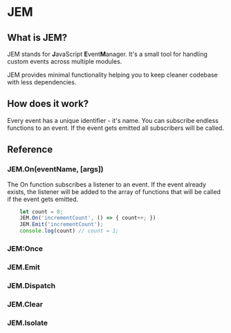 # JEM

## What is JEM?
JEM stands for **J**avaScript **E**vent**M**anager. It's a small tool for handling custom events across multiple modules.

JEM provides minimal functionality helping you to keep  cleaner codebase with less dependencies.

## How does it work?
Every event has a unique identifier - it's name. You can subscribe endless functions to an event. If the event gets emitted
all subscribers will be called. 

## Reference

### JEM.On(eventName, [args])

The On function subscribes a listener to an event. If the event already exists, the listener will be added to the array of functions
that will be called if the event gets emitted.

```javascript
    let count = 0;
    JEM.On('incrementCount', () => { count++; })
    JEM.Emit('incrementCount');
    console.log(count) // count = 1;
```

### JEM:Once

### JEM.Emit 

### JEM.Dispatch

### JEM.Clear

### JEM.Isolate

